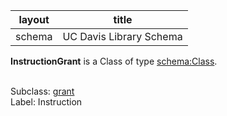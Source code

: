 | layout| title |
| ------------- |:-------------:|
| schema     | UC Davis Library Schema    |

**InstructionGrant** is a Class of type [schema:Class](http://schema.org/Class). <br /> 
 <br /> 

Subclass: [grant](http://schema.library.ucdavis.edu/grant)<br /> Label: Instruction<br /> 
